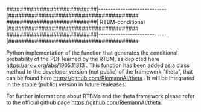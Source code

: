 ###########################|----------------------------|#######################################
###########################| RTBM-conditional |#######################################
###########################|----------------------------|#######################################



Python implementation of the function that generates the conditional probability
of the PDF learned by the RTBM, as depicted here https://arxiv.org/abs/1905.11313 .
This function has been added as a class method to the developer version (not public)
of the framework "theta", that can be found here https://github.com/RiemannAI/theta .
It will be integrated in the stable (public) version in future realeases.

For further informations about RTBMs and the theta framework please refer to the
official github page https://github.com/RiemannAI/theta.



